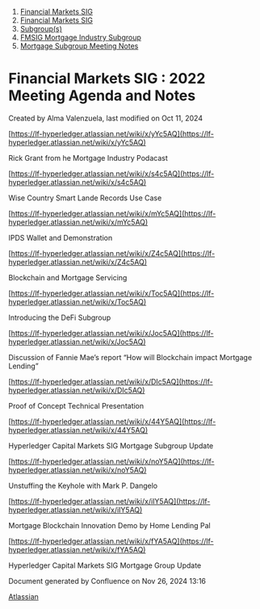1. [Financial Markets SIG](index.html)
2. [Financial Markets SIG](Financial-Markets-SIG_20545549.html)
3. [Subgroup(s)](20559462.html)
4. [FMSIG Mortgage Industry Subgroup](FMSIG-Mortgage-Industry-Subgroup_20546787.html)
5. [Mortgage Subgroup Meeting Notes](Mortgage-Subgroup-Meeting-Notes_20559602.html)

# Financial Markets SIG : 2022 Meeting Agenda and Notes

Created by Alma Valenzuela, last modified on Oct 11, 2024

[https://lf-hyperledger.atlassian.net/wiki/x/yYc5AQ](https://lf-hyperledger.atlassian.net/wiki/x/yYc5AQ)

Rick Grant from he Mortgage Industry Podacast

[https://lf-hyperledger.atlassian.net/wiki/x/s4c5AQ](https://lf-hyperledger.atlassian.net/wiki/x/s4c5AQ)

Wise Country Smart Lande Records Use Case

[https://lf-hyperledger.atlassian.net/wiki/x/mYc5AQ](https://lf-hyperledger.atlassian.net/wiki/x/mYc5AQ)

IPDS Wallet and Demonstration

[https://lf-hyperledger.atlassian.net/wiki/x/Z4c5AQ](https://lf-hyperledger.atlassian.net/wiki/x/Z4c5AQ)

Blockchain and Mortgage Servicing

[https://lf-hyperledger.atlassian.net/wiki/x/Toc5AQ](https://lf-hyperledger.atlassian.net/wiki/x/Toc5AQ)

Introducing the DeFi Subgroup

[https://lf-hyperledger.atlassian.net/wiki/x/Joc5AQ](https://lf-hyperledger.atlassian.net/wiki/x/Joc5AQ)

Discussion of Fannie Mae’s report “How will Blockchain impact Mortgage Lending”

[https://lf-hyperledger.atlassian.net/wiki/x/DIc5AQ](https://lf-hyperledger.atlassian.net/wiki/x/DIc5AQ)

Proof of Concept Technical Presentation

[https://lf-hyperledger.atlassian.net/wiki/x/44Y5AQ](https://lf-hyperledger.atlassian.net/wiki/x/44Y5AQ)

Hyperledger Capital Markets SIG Mortgage Subgroup Update

[https://lf-hyperledger.atlassian.net/wiki/x/noY5AQ](https://lf-hyperledger.atlassian.net/wiki/x/noY5AQ)

Unstuffing the Keyhole with Mark P. Dangelo

[https://lf-hyperledger.atlassian.net/wiki/x/iIY5AQ](https://lf-hyperledger.atlassian.net/wiki/x/iIY5AQ)

Mortgage Blockchain Innovation Demo by Home Lending Pal

[https://lf-hyperledger.atlassian.net/wiki/x/fYA5AQ](https://lf-hyperledger.atlassian.net/wiki/x/fYA5AQ)

Hyperledger Capital Markets SIG Mortgage Group Update

Document generated by Confluence on Nov 26, 2024 13:16

[Atlassian](http://www.atlassian.com/)
